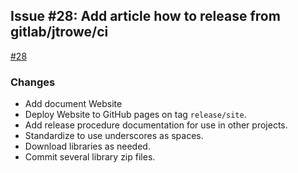 ## Issue #28: Add article how to release from gitlab/jtrowe/ci

[#28](https://github.com/jtrowe/DevOps-Manual/issues/28)

### Changes

- Add document Website
- Deploy Website to GitHub pages on tag `release/site`.
- Add release procedure documentation for use in other projects.
- Standardize to use underscores as spaces.
- Download libraries as needed.
- Commit several library zip files.
